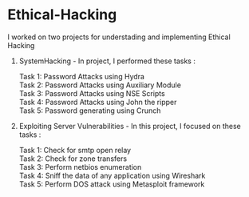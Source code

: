 # Ethical-Hacking

I worked on two projects for understading and implementing Ethical Hacking

1. SystemHacking - In project, I performed these tasks :  
      
      Task 1: Password Attacks using Hydra  
      Task 2: Password Attacks using Auxiliary Module  
      Task 3: Password Attacks using NSE Scripts  
      Task 4: Password Attacks using John the ripper  
      Task 5: Password generating using Crunch

2. Exploiting Server Vulnerabilities - In this project, I focused on these tasks :  

      Task 1: Check for smtp open relay  
      Task 2: Check for zone transfers  
      Task 3: Perform netbios enumeration  
      Task 4: Sniff the data of any application using Wireshark  
      Task 5: Perform DOS attack using Metasploit framework  
